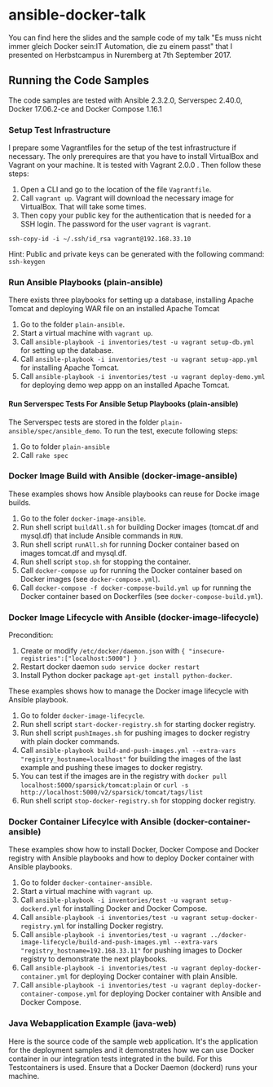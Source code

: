 # ansible-docker-talk
You can find here the slides and the sample code of my talk "Es muss nicht immer gleich Docker sein:IT Automation, die zu einem passt" that I presented on Herbstcampus in Nuremberg at 7th September 2017.


## Running the Code Samples
The code samples are tested with Ansible 2.3.2.0, Serverspec 2.40.0, Docker 17.06.2-ce and Docker Compose 1.16.1

### Setup Test Infrastructure
I prepare some Vagrantfiles for the setup of the test infrastructure if necessary. The only prerequires are that you have to install VirtualBox and Vagrant on your machine. It is tested with Vagrant 2.0.0 . Then follow these steps:

1. Open a CLI and go to the location of the file `Vagrantfile`.
2. Call `vagrant up`. Vagrant will download the necessary image for VirtualBox. That will take some times.
3. Then copy your public key for the authentication that is needed for a SSH login. The password for the user `vagrant` is `vagrant`.
```
ssh-copy-id -i ~/.ssh/id_rsa vagrant@192.168.33.10
```
Hint: Public and private keys can be generated with the following command: `ssh-keygen`

### Run Ansible Playbooks (plain-ansible)
There exists three playbooks for setting up a database, installing Apache Tomcat and deploying WAR file on an installed Apache Tomcat

1. Go to the folder `plain-ansible`.
2. Start a virtual machine with `vagrant up`.
2. Call `ansible-playbook -i inventories/test -u vagrant setup-db.yml` for setting up the database.
3. Call `ansible-playbook -i inventories/test -u vagrant setup-app.yml` for installing Apache Tomcat.
4. Call `ansible-playbook -i inventories/test -u vagrant deploy-demo.yml` for deploying demo wep appp on an installed Apache Tomcat.

#### Run Serverspec Tests For Ansible Setup Playbooks (plain-ansible)
The Serverspec tests are stored in the folder `plain-ansible/spec/ansible_demo`. To run the test, execute following steps:

1. Go to folder `plain-ansible`
2. Call `rake spec`

### Docker Image Build with Ansible (docker-image-ansible)
These examples shows how Ansible playbooks can reuse for Docke image builds.

1. Go to the foler `docker-image-ansible`.
2. Run shell script `buildAll.sh` for building Docker images (tomcat.df and mysql.df) that include Ansible commands in `RUN`.
3. Run shell script `runAll.sh` for running Docker container based on images tomcat.df and mysql.df.
4. Run shell script `stop.sh` for stopping the container.
5. Call `docker-compose up` for running the Docker container based on Docker images (see `docker-compose.yml`).
6. Call `docker-compose -f docker-compose-build.yml up` for running the Docker container based on Dockerfiles (see `docker-compose-build.yml`).


### Docker Image Lifecycle with Ansible (docker-image-lifecycle)
Precondition:
1. Create or modify `/etc/docker/daemon.json` with `{ "insecure-registries":["localhost:5000"] }`
2. Restart docker daemon `sudo service docker restart`
3. Install Python docker package `apt-get install python-docker`.

These examples shows how to manage the Docker image lifecycle with Ansible playbook.
1. Go to folder `docker-image-lifecycle`.
1. Run shell script `start-docker-registry.sh` for starting docker registry.
2. Run shell script `pushImages.sh` for pushing images to docker registry with plain docker commands.
3. Call `ansible-playbook build-and-push-images.yml --extra-vars "registry_hostname=localhost"` for building the images of the last example and pushing these images to docker registry.
4. You can test if the images are in the registry with `docker pull localhost:5000/sparsick/tomcat:plain` or `curl -s http://localhost:5000/v2/sparsick/tomcat/tags/list`
5. Run shell script `stop-docker-registry.sh` for stopping docker registry.

### Docker Container Lifecylce with Ansible (docker-container-ansible)
These examples show how to install Docker, Docker Compose and Docker registry with Ansible playbooks and how to deploy Docker container with Ansible playbooks.

1. Go to folder `docker-container-ansible`.
2. Start a virtual machine with `vagrant up`.
2. Call `ansible-playbook -i inventories/test -u vagrant setup-dockerd.yml` for installing Docker and Docker Compose.
3. Call `ansible-playbook -i inventories/test -u vagrant setup-docker-registry.yml` for installing Docker registry.
4. Call `ansible-playbook -i inventories/test -u vagrant ../docker-image-lifecycle/build-and-push-images.yml --extra-vars "registry_hostname=192.168.33.11"` for pushing images to Docker registry to demonstrate the next playbooks.
3. Call `ansible-playbook -i inventories/test -u vagrant deploy-docker-container.yml` for deploying Docker container with plain Ansible.
3. Call `ansible-playbook -i inventories/test -u vagrant deploy-docker-container-compose.yml` for deploying Docker container with Ansible and Docker Compose.

### Java Webapplication Example (java-web)
Here is the source code of the sample web application. It's the application for the deployment samples and it demonstrates how we can use Docker container in our integration tests integrated in the build. For this Testcontainers is used. Ensure that a Docker Daemon (dockerd) runs your machine.

<!-- The test class `DbMigrationITest` demonstates the integration of a Docker container in our test. -->
